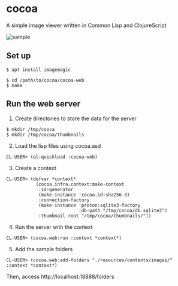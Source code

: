 # cocoa

A simple image viewer written in Common Lisp and ClojureScript

![sample](https://github.com/mhkoji/cocoa/raw/master/imgs/top.png)

## Set up

```
$ apt install imagemagic
```

```
$ cd /path/to/cocoa/cocoa-web
$ make
```

## Run the web server

1. Create directories to store the data for the server

```
$ mkdir /tmp/cooca
$ mkdir /tmp/cocoa/thumbnails
```

2. Load the lisp files using cocoa.asd

```
CL-USER> (ql:quickload :cocoa-web)
```

3. Create a context

```
CL-USER> (defvar *context*
           (cocoa.infra.context:make-context
            :id-generator
            (make-instance 'cocoa.id:sha256-3)
            :connection-factory
            (make-instance 'proton:sqlite3-factory
                           :db-path "/tmp/cocoa/db.sqlite3")
            :thumbnail-root "/tmp/cocoa/thumbnails/"))
```

4. Run the server with the context

```
CL-USER> (cocoa.web:run :context *context*)
```

5. Add the sample folders

```
CL-USER> (cocoa.web:add-folders "./resources/contents/images/" :context *context*) 
```

Then, access http://localhost:18888/folders
